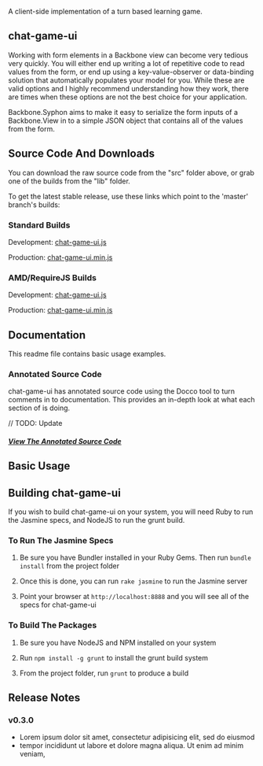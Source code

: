 A client-side implementation of a turn based learning game.


## chat-game-ui

Working with form elements in a Backbone view can become
very tedious very quickly. You will either end up writing
a lot of repetitive code to read values from the form,
or end up using a key-value-observer or data-binding
solution that automatically populates your model for you.
While these are valid options and I highly recommend
understanding how they work, there are times when these 
options are not the best choice for your application.

Backbone.Syphon aims to make it easy to serialize the
form inputs of a Backbone.View in to a simple JSON object
that contains all of the values from the form.

## Source Code And Downloads

You can download the raw source code from the "src" 
folder above, or grab one of the builds from the 
"lib" folder. 

To get the latest stable release, use these links 
which point to the 'master' branch's builds:

### Standard Builds

Development: [chat-game-ui.js](https://raw.github.com/englishtown/chat-game-ui/master/lib/chat-game-ui.js)

Production: [chat-game-ui.min.js](https://raw.github.com/englishtown/chat-game-ui/master/lib/chat-game-ui.min.js)

### AMD/RequireJS Builds

Development: [chat-game-ui.js](https://raw.github.com/englishtown/chat-game-ui/master/lib/amd/chat-game-ui.js)

Production: [chat-game-ui.min.js](https://raw.github.com/englishtown/chat-game-ui/master/lib/amd/chat-game-ui.min.js)

## Documentation

This readme file contains basic usage examples.

### Annotated Source Code

chat-game-ui has annotated source code using the Docco tool to turn
comments in to documentation. This provides an in-depth look
at what each section of is doing.

// TODO: Update
##### [View The Annotated Source Code](http://englishtown.github.com/chat-game-ui/docs/chat-game-ui.html)

## Basic Usage

## Building chat-game-ui

If you wish to build chat-game-ui on your system, you will
need Ruby to run the Jasmine specs, and NodeJS to run the
grunt build. 

### To Run The Jasmine Specs

1. Be sure you have Bundler installed in your Ruby Gems. Then
run `bundle install` from the project folder

2. Once this is done, you can run `rake jasmine` to run the 
Jasmine server

3. Point your browser at `http://localhost:8888` and you will
see all of the specs for chat-game-ui

### To Build The Packages

1. Be sure you have NodeJS and NPM installed on your system

2. Run `npm install -g grunt` to install the grunt build system

3. From the project folder, run `grunt` to produce a build

## Release Notes

### v0.3.0

* Lorem ipsum dolor sit amet, consectetur adipisicing elit, sed do eiusmod
* tempor incididunt ut labore et dolore magna aliqua. Ut enim ad minim veniam,